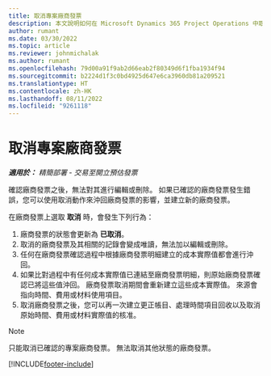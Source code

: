 ```yaml
---
title: 取消專案廠商發票
description: 本文說明如何在 Microsoft Dynamics 365 Project Operations 中取消專案廠商發票，以及取消專案廠商發票的財務影響。
author: rumant
ms.date: 03/30/2022
ms.topic: article
ms.reviewer: johnmichalak
ms.author: rumant
ms.openlocfilehash: 79d00a91f9ab2d66eab2f80349d6f1fba1934f94
ms.sourcegitcommit: b2224d1f3c0bd4925d647e6ca3960db81a209521
ms.translationtype: HT
ms.contentlocale: zh-HK
ms.lasthandoff: 08/11/2022
ms.locfileid: "9261118"
---
```

# <a name="cancel-a-project-vendor-invoice"></a>取消專案廠商發票

_**適用於：** 精簡部署 - 交易至開立預估發票_

確認廠商發票之後，無法對其進行編輯或刪除。 如果已確認的廠商發票發生錯誤，您可以使用取消動作來沖回廠商發票的影響，並建立新的廠商發票。

在廠商發票上選取 **取消** 時，會發生下列行為：

1. 廠商發票的狀態會更新為 **已取消**。
2. 取消的廠商發票及其相關的記錄會變成唯讀，無法加以編輯或刪除。
3. 任何在廠商發票確認過程中根據廠商發票明細建立的成本實際值都會進行沖回。
4. 如果比對過程中有任何成本實際值已連結至廠商發票明細，則原始廠商發票確認已將這些值沖回。 廠商發票取消期間會重新建立這些成本實際值。 來源會指向時間、費用或材料使用項目。
5. 取消廠商發票之後，您可以再一次建立更正帳目、處理時間項目回收以及取消原始時間、費用或材料實際值的核准。

> [!NOTE]
> 只能取消已確認的專案廠商發票。 無法取消其他狀態的廠商發票。

[!INCLUDE[footer-include](../../includes/footer-banner.md)]
